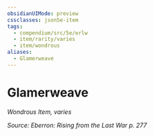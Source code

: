 ```yaml
---
obsidianUIMode: preview
cssclasses: json5e-item
tags:
  - compendium/src/5e/erlw
  - item/rarity/varies
  - item/wondrous
aliases:
  - Glamerweave
---
```

# Glamerweave
*Wondrous Item, varies*  


*Source: Eberron: Rising from the Last War p. 277*
